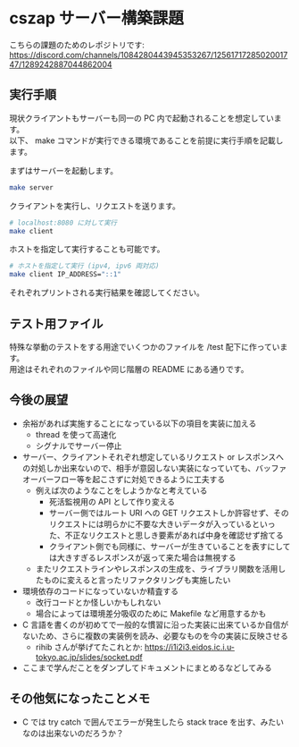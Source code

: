 # cszap サーバー構築課題

こちらの課題のためのレポジトリです: https://discord.com/channels/1084280443945353267/1256171728502001747/1289242887044862004

## 実行手順

現状クライアントもサーバーも同一の PC 内で起動されることを想定しています。  
以下、 make コマンドが実行できる環境であることを前提に実行手順を記載します。  

まずはサーバーを起動します。

```sh
make server
```

クライアントを実行し、リクエストを送ります。

```sh
# localhost:8080 に対して実行
make client
```

ホストを指定して実行することも可能です。

```sh
# ホストを指定して実行 (ipv4, ipv6 両対応)
make client IP_ADDRESS="::1"
```

それぞれプリントされる実行結果を確認してください。

## テスト用ファイル

特殊な挙動のテストをする用途でいくつかのファイルを /test 配下に作っています。  
用途はそれぞれのファイルや同じ階層の README にある通りです。  

## 今後の展望

- 余裕があれば実施することになっている以下の項目を実装に加える
    - thread を使って高速化
    - シグナルでサーバー停止
- サーバー、クライアントそれぞれ想定しているリクエスト or レスポンスへの対処しか出来ないので、相手が意図しない実装になっていても、バッファオーバーフロー等を起こさずに対処できるように工夫する
    - 例えば次のようなことをしようかなと考えている
        - 死活監視用の API として作り変える
        - サーバー側ではルート URI への GET リクエストしか許容せず、そのリクエストには明らかに不要な大きいデータが入っているといった、不正なリクエストと思しき要素があれば中身を確認せず捨てる
        - クライアント側でも同様に、サーバーが生きていることを表すにしては大きすぎるレスポンスが返って来た場合は無視する
    - またリクエストラインやレスポンスの生成を、ライブラリ関数を活用したものに変えると言ったリファクタリングも実施したい
- 環境依存のコードになっていないか精査する
    - 改行コードとか怪しいかもしれない
    - 場合によっては環境差分吸収のために Makefile など用意するかも
- C 言語を書くのが初めてで一般的な慣習に沿った実装に出来ているか自信がないため、さらに複数の実装例を読み、必要なものを今の実装に反映させる
    - rihib さんが挙げてたこれとか: https://i1i2i3.eidos.ic.i.u-tokyo.ac.jp/slides/socket.pdf
- ここまで学んだことをダンプしてドキュメントにまとめるなどしてみる

## その他気になったことメモ

- C では try catch で囲んでエラーが発生したら stack trace を出す、みたいなのは出来ないのだろうか？
